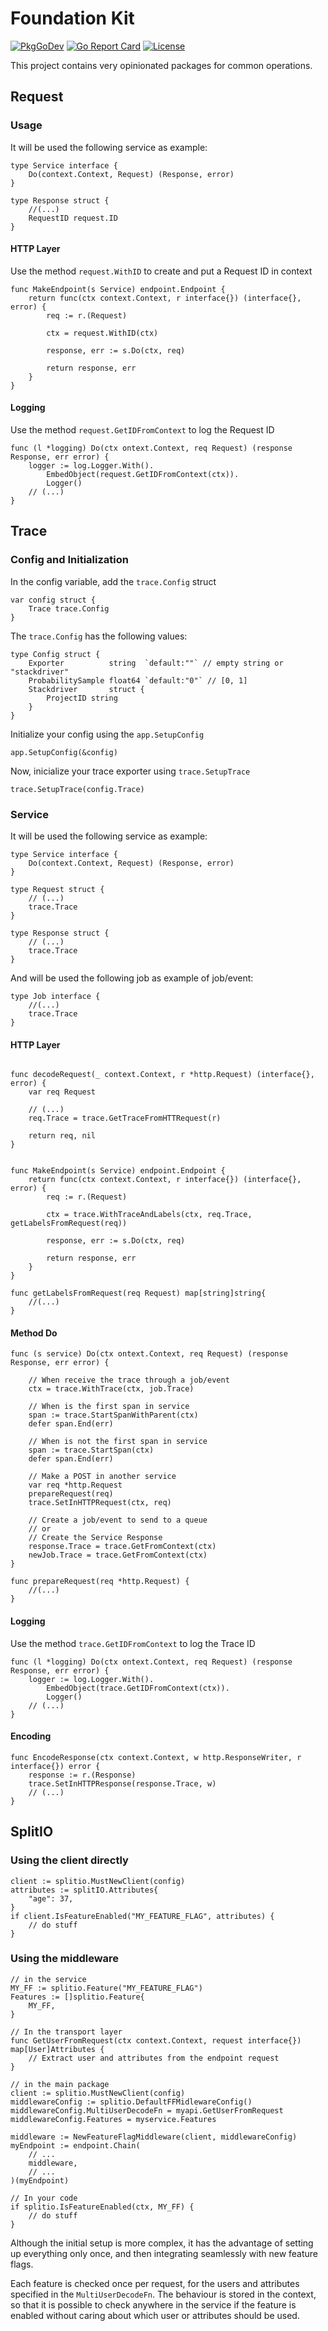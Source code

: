 # Foundation Kit

[![PkgGoDev](https://pkg.go.dev/badge/github.com/arquivei/foundationkit)](https://pkg.go.dev/github.com/arquivei/foundationkit)
[![Go Report Card](https://goreportcard.com/badge/github.com/arquivei/foundationkit)](https://goreportcard.com/report/github.com/arquivei/foundationkit)
[![License](https://img.shields.io/badge/License-BSD%203--Clause-blue.svg)](https://opensource.org/licenses/BSD-3-Clause)

This project contains very opinionated packages for common operations.

## Request

### Usage

It will be used the following service as example:

```golang
type Service interface {
    Do(context.Context, Request) (Response, error)
}

type Response struct {
    //(...)
    RequestID request.ID
}
```

#### HTTP Layer

Use the method `request.WithID` to create and put a Request ID in context

```golang
func MakeEndpoint(s Service) endpoint.Endpoint {
	return func(ctx context.Context, r interface{}) (interface{}, error) {
		req := r.(Request)

		ctx = request.WithID(ctx)

		response, err := s.Do(ctx, req)

		return response, err
	}
}
```

#### Logging

Use the method `request.GetIDFromContext` to log the Request ID

```golang
func (l *logging) Do(ctx ontext.Context, req Request) (response Response, err error) {
	logger := log.Logger.With().
		EmbedObject(request.GetIDFromContext(ctx)).
		Logger()
    // (...)
}
```

## Trace

### Config and Initialization

In the config variable, add the `trace.Config` struct

```golang
var config struct {
    Trace trace.Config
}
```

The `trace.Config` has the following values:

```golang
type Config struct {
	Exporter          string  `default:""` // empty string or "stackdriver"
	ProbabilitySample float64 `default:"0"` // [0, 1]
	Stackdriver       struct {
		ProjectID string
	}
}
```

Initialize your config using the `app.SetupConfig`

```golang
app.SetupConfig(&config)
```

Now, inicialize your trace exporter using `trace.SetupTrace`

```golang
trace.SetupTrace(config.Trace)
```

### Service

It will be used the following service as example:

```golang
type Service interface {
    Do(context.Context, Request) (Response, error)
}

type Request struct {
    // (...)
    trace.Trace
}

type Response struct {
    // (...)
    trace.Trace
}
```

And will be used the following job as example of job/event:

```golang
type Job interface {
    //(...)
    trace.Trace
}
```

#### HTTP Layer

```golang

func decodeRequest(_ context.Context, r *http.Request) (interface{}, error) {
    var req Request

    // (...)
    req.Trace = trace.GetTraceFromHTTRequest(r)

    return req, nil
}


func MakeEndpoint(s Service) endpoint.Endpoint {
	return func(ctx context.Context, r interface{}) (interface{}, error) {
		req := r.(Request)

		ctx = trace.WithTraceAndLabels(ctx, req.Trace, getLabelsFromRequest(req))

		response, err := s.Do(ctx, req)

		return response, err
	}
}

func getLabelsFromRequest(req Request) map[string]string{
    //(...)
}
```

#### Method Do

```golang
func (s service) Do(ctx ontext.Context, req Request) (response Response, err error) {

    // When receive the trace through a job/event
    ctx = trace.WithTrace(ctx, job.Trace)

    // When is the first span in service
    span := trace.StartSpanWithParent(ctx)
    defer span.End(err)

    // When is not the first span in service
    span := trace.StartSpan(ctx)
    defer span.End(err)

    // Make a POST in another service
    var req *http.Request
    prepareRequest(req)
    trace.SetInHTTPRequest(ctx, req)

    // Create a job/event to send to a queue
    // or
    // Create the Service Response
    response.Trace = trace.GetFromContext(ctx)
    newJob.Trace = trace.GetFromContext(ctx)
}

func prepareRequest(req *http.Request) {
    //(...)
}
```

#### Logging

Use the method `trace.GetIDFromContext` to log the Trace ID

```golang
func (l *logging) Do(ctx ontext.Context, req Request) (response Response, err error) {
	logger := log.Logger.With().
		EmbedObject(trace.GetIDFromContext(ctx)).
		Logger()
    // (...)
}
```

#### Encoding

```golang
func EncodeResponse(ctx context.Context, w http.ResponseWriter, r interface{}) error {
    response := r.(Response)
    trace.SetInHTTPResponse(response.Trace, w)
    // (...)
}
```


## SplitIO

### Using the client directly
```golang
client := splitio.MustNewClient(config)
attributes := splitIO.Attributes{
    "age": 37,
}
if client.IsFeatureEnabled("MY_FEATURE_FLAG", attributes) {
    // do stuff
}
```

### Using the middleware
```golang
// in the service
MY_FF := splitio.Feature("MY_FEATURE_FLAG")
Features := []splitio.Feature{
    MY_FF,
}

// In the transport layer
func GetUserFromRequest(ctx context.Context, request interface{}) map[User]Attributes {
    // Extract user and attributes from the endpoint request
}

// in the main package
client := splitio.MustNewClient(config)
middlewareConfig := splitio.DefaultFFMidlewareConfig()
middlewareConfig.MultiUserDecodeFn = myapi.GetUserFromRequest
middlewareConfig.Features = myservice.Features

middleware := NewFeatureFlagMiddleware(client, middlewareConfig)
myEndpoint := endpoint.Chain(
    // ...
    middleware,
    // ...
)(myEndpoint)

// In your code
if splitio.IsFeatureEnabled(ctx, MY_FF) {
    // do stuff
}
```

Although the initial setup is more complex, it has the advantage of setting up everything only once, and then integrating seamlessly with new feature flags.

Each feature is checked once per request, for the users and attributes specified in the `MultiUserDecodeFn`. The behaviour is stored in the context, so that it is possible to check anywhere in the service if the feature is enabled without caring about which user or attributes should be used.